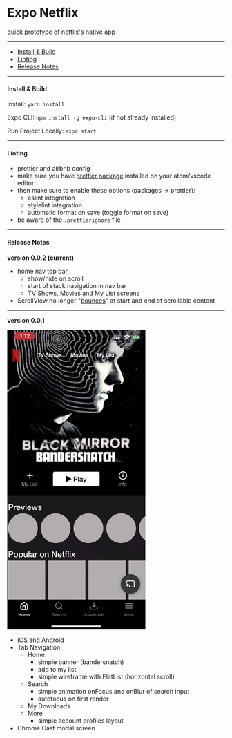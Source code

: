 # Expo Netflix

quick prototype of netflix's native app

---

- [Install & Build](#install--build)
- [Linting](#linting)
- [Release Notes](#release-notes)

---

#### Install & Build

Install: `yarn install`

Expo CLI: `npm install -g expo-cli` (if not already installed)

Run Project Locally: `expo start`

---

#### Linting

- prettier and airbnb config
- make sure you have [prettier package](https://atom.io/packages/prettier-atom) installed on your atom/vscode editor
- then make sure to enable these options (packages → prettier):
  - eslint integration
  - stylelint integration
  - automatic format on save (toggle format on save)
- be aware of the `.prettierignore` file

---

#### Release Notes

**version 0.0.2 (current)**

- home nav top bar
  - show/hide on scroll
  - start of stack navigation in nav bar
  - TV Shows, Movies and My List screens
- ScrollView no longer "[bounces](https://facebook.github.io/react-native/docs/scrollview#bounces)" at start and end of scrollable content

---

**version 0.0.1**

<p align="left">
  <img src="creative/releases/expo-netflix-0.0.1.gif?raw=true" width="320" />
</p>

- iOS and Android
- Tab Navigation
  - Home
    - simple banner (bandersnatch)
    - add to my list
    - simple wireframe with FlatList (horizontal scroll)
  - Search
    - simple animation onFocus and onBlur of search input
    - autofocus on first render
  - My Downloads
  - More
    - simple account profiles layout
- Chrome Cast modal screen
